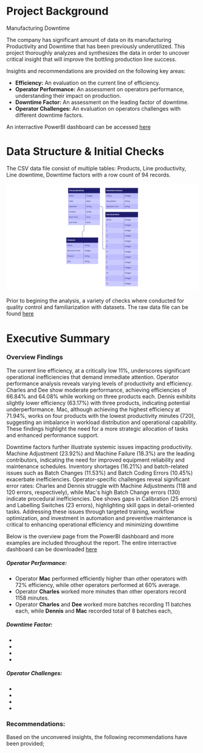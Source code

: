 # Project Background
Manufacturing Downtime

The company has significant amount of data on its manufacturing Productivity and Downtime that has been previously underutilized. 
This project thoroughly analyzes and synthesizes the data in order to uncover critical insight that will improve the bottling production line success.

Insights and recommendations are provided on the following key areas:
- **Efficiency:** An evaluation on the current line of efficiency.
- **Operator Performance:** An assessment on operators performance, understanding their impact on production.  
- **Downtime Factor:** An assessment on the leading factor of downtime.
- **Operator Challenges:** An evaluation on operators challenges with different downtime factors.

An interractive PowerBI dashboard can be accessed [here](https://app.powerbi.com/view?r=eyJrIjoiY2E0NjhlODEtOTA2My00Nzc5LTgwN2UtMmU4ZDRlZTUxNTk0IiwidCI6IjJkZTU1ZjVjLWQwMDMtNGQyYS04MjZiLWVhZDJhOWYyYjljZCJ9)

# Data Structure & Initial Checks
The CSV data file consist of multiple tables: Products, Line productivity, Line downtime, Downtime factors with a row count of 94 records.

![image_alt](https://github.com/princeabdul99/soda_bottling_production_line/blob/2c9f2cb52248f81d8c53f1cd8ecce258a0b503b4/manufacturing_downtime-erd.png)

Prior to begining the analysis, a variety of checks where conducted for quality control and familiarization with datasets. The raw data file can be found [here]()

# Executive Summary

### Overview Findings
The current line efficiency, at a critically low 11%, underscores significant operational inefficiencies that demand immediate attention. Operator performance analysis reveals varying levels of productivity and efficiency. Charles and Dee show moderate performance, achieving efficiencies of 66.84% and 64.08% while working on three products each. Dennis exhibits slightly lower efficiency (63.17%) with three products, indicating potential underperformance. Mac, although achieving the highest efficiency at 71.94%, works on four products with the lowest productivity minutes (720), suggesting an imbalance in workload distribution and operational capability. These findings highlight the need for a more strategic allocation of tasks and enhanced performance support.

Downtime factors further illustrate systemic issues impacting productivity. Machine Adjustment (23.92%) and Machine Failure (18.3%) are the leading contributors, indicating the need for improved equipment reliability and maintenance schedules. Inventory shortages (16.21%) and batch-related issues such as Batch Changes (11.53%) and Batch Coding Errors (10.45%) exacerbate inefficiencies. Operator-specific challenges reveal significant error rates: Charles and Dennis struggle with Machine Adjustments (118 and 120 errors, respectively), while Mac's high Batch Change errors (130) indicate procedural inefficiencies. Dee shows gaps in Calibration (25 errors) and Labelling Switches (23 errors), highlighting skill gaps in detail-oriented tasks. Addressing these issues through targeted training, workflow optimization, and investment in automation and preventive maintenance is critical to enhancing operational efficiency and minimizing downtime

Below is the overview page from the PowerBI dashboard and more examples are included throughout the report. The entire interractive dashboard can be downloaded [here]()

##### Operator Performance:
- Operator **Mac** performed efficiently higher than other operators with 72% efficiency, while other operators performed at 60% average.
- Operator **Charles** worked more minutes than other operators record 1158 minutes.
- Operator **Charles** and **Dee**  worked more batches recording 11 batches each, while **Dennis** and **Mac** recorded total of 8 batches each, 

##### Downtime Factor:
- 
-
-
-
##### Operator Challenges:
- 
-
-
-

### Recommendations:
Based on the unconvered insights, the following recommendations have been provided;
